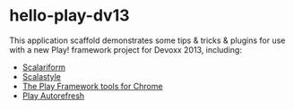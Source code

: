 # hello-play-dv13

This application scaffold demonstrates some tips & tricks & plugins for use with a new Play! framework project for Devoxx 2013, including:

- [Scalariform](https://github.com/sbt/sbt-scalariform‎)
- [Scalastyle](http://www.scalastyle.org)
- [The Play Framework tools for Chrome](https://chrome.google.com/webstore/detail/play-framework-tools/dchhggpgbommpcjpogaploblnpldbmen)
- [Play Autorefresh](https://github.com/jamesward/play-auto-refresh)